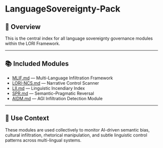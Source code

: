 # LanguageSovereignty-Pack

## 🧩 Overview

This is the central index for all language sovereignty governance modules within the LORI Framework.

---

## 📚 Included Modules

- [MLIF.md](./MLIF.md) — Multi-Language Infiltration Framework
- [LORI-NCS.md](./LORI-NCS.md) — Narrative Control Scanner
- [LII.md](./LII.md) — Linguistic Incendiary Index
- [SPR.md](./SPR.md) — Semantic–Pragmatic Reversal
- [AIDM.md](./AIDM.md) — AGI Infiltration Detection Module

---

## 🔗 Use Context

These modules are used collectively to monitor AI-driven semantic bias, cultural infiltration, rhetorical manipulation, and subtle linguistic control patterns across multi-lingual systems.
